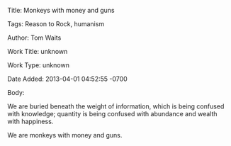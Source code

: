 Title:  Monkeys with money and guns

Tags:   Reason to Rock, humanism

Author: Tom Waits

Work Title: unknown

Work Type: unknown

Date Added: 2013-04-01 04:52:55 -0700

Body: 

We are buried beneath the weight of information, which is being confused with knowledge; quantity is being confused with abundance and wealth with happiness. 

We are monkeys with money and guns.
